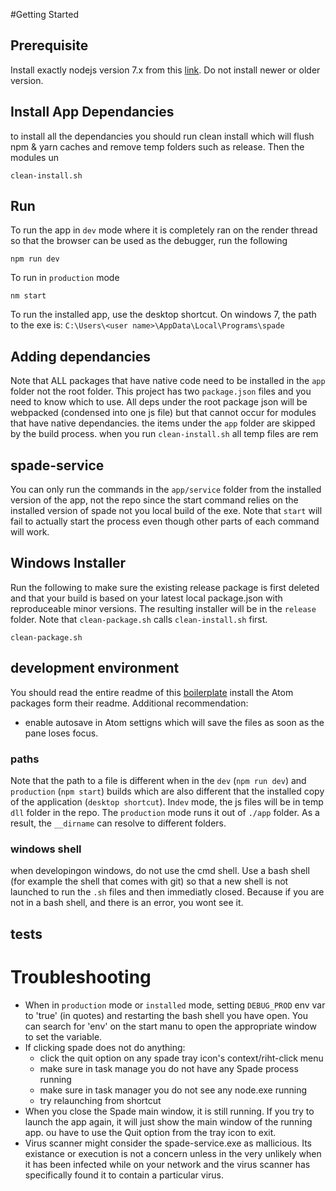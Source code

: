 
#Getting Started

## Prerequisite
Install exactly nodejs version 7.x from this [link](http://nodejs.org/en/download/releases). Do not install newer or older version.

## Install App Dependancies
to install all the dependancies you should run clean install which will flush npm & yarn caches and remove temp folders such as release. Then the modules un  
```
clean-install.sh
```
## Run
To run the app in `dev` mode where it is completely ran on the render thread so that the browser can be used as the debugger, run the following
```
npm run dev
```

To run in `production` mode
```
nm start
```

To run the installed app, use the desktop shortcut. On windows 7, the path to the exe is:
`C:\Users\<user name>\AppData\Local\Programs\spade`

## Adding dependancies
Note that ALL packages that have native code need to be installed in the `app` folder not the root folder. This project has two `package.json` files and you need to know which to use. All deps under the root package json will be webpacked (condensed into one js file) but that cannot occur for modules that have native dependancies. the items under the `app` folder are skipped by the build process. when you run `clean-install.sh` all temp files are rem

## spade-service
You can only run the commands in the `app/service` folder from the installed version of the app, not the repo since the start command relies on the installed version of spade not you local build of the exe. Note that `start` will fail to actually start the process even though other parts of each command will work.

## Windows Installer
Run the following to make sure the existing release package is first deleted and that your build is based on your latest local package.json with reproduceable minor versions. The resulting installer will be in the `release` folder. Note that `clean-package.sh` calls `clean-install.sh` first.
```
clean-package.sh
```

## development environment
You should read the entire readme of this [boilerplate](https://github.com/chentsulin/electron-react-boilerplate)
install the Atom packages form their readme.
Additional recommendation:
 - enable autosave in Atom settigns which will save the files as soon as the pane loses focus.

### paths
Note that the path to a file is different when in the `dev` (`npm run dev`) and `production` (`npm start`) builds which are also different that the installed copy of the application (`desktop shortcut`). In`dev` mode, the js files will be in temp `dll` folder in the repo. The `production` mode runs it out of `./app` folder. As a result, the `__dirname` can resolve to different folders.  

### windows shell
when developingon windows, do not use the cmd shell. Use a bash shell (for example the shell that comes with git) so that a new shell is not launched to run the `.sh` files and then immediatly closed. Because if you are not in a bash shell, and there is an error, you wont see it.

## tests

# Troubleshooting
- When in `production` mode or `installed` mode, setting `DEBUG_PROD` env var to 'true' (in quotes) and restarting the bash shell you have open. You can search for 'env' on the start manu to open the appropriate window to set the variable.
- If clicking spade does not do anything:
  - click the quit option on any spade tray icon's context/riht-click menu
  - make sure in task manage you do not have any Spade process running
  - make sure in task manager you do not see any node.exe running
  - try relaunching from shortcut
- When you close the Spade main window, it is still running. If you try to launch the app again, it will just show the main window of the running app. ou have to use the Quit option from the tray icon to exit.
- Virus scanner might consider the spade-service.exe as mallicious. Its existance or execution is not a concern unless in the very unlikely when it has been infected while on your network and the virus scanner has specifically found it to contain a particular virus.
